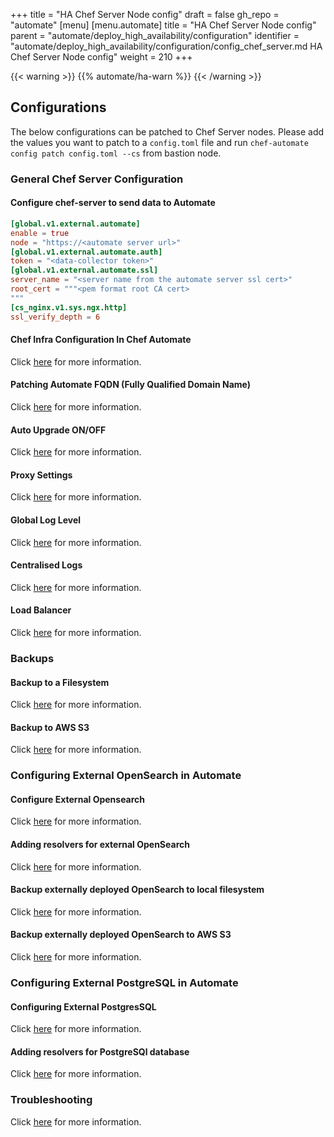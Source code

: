 +++
title = "HA Chef Server Node config"
draft = false
gh_repo = "automate"
[menu]
  [menu.automate]
    title = "HA Chef Server Node config"
    parent = "automate/deploy_high_availability/configuration"
    identifier = "automate/deploy_high_availability/configuration/config_chef_server.md HA Chef Server Node config"
    weight = 210
+++

{{< warning >}}
{{% automate/ha-warn %}}
{{< /warning >}}

## Configurations

The below configurations can be patched to Chef Server nodes. Please add the values you want to patch to a `config.toml` file and run `chef-automate config patch config.toml --cs` from bastion node.

### General Chef Server Configuration

#### Configure chef-server to send data to Automate

```toml
[global.v1.external.automate]
enable = true
node = "https://<automate server url>"
[global.v1.external.automate.auth]
token = "<data-collector token>"
[global.v1.external.automate.ssl]
server_name = "<server name from the automate server ssl cert>"
root_cert = """<pem format root CA cert>
"""
[cs_nginx.v1.sys.ngx.http]
ssl_verify_depth = 6
```

#### Chef Infra Configuration In Chef Automate

Click [here](/automate/chef_infra_in_chef_automate) for more information.

#### Patching Automate FQDN (Fully Qualified Domain Name)

Click [here](/automate/configuration/#chef-automate-fqdn) for more information.

#### Auto Upgrade ON/OFF

Click [here](/automate/configuration/#upgrade-strategy) for more information.

#### Proxy Settings

Click [here](/automate/configuration/#proxy-settings) for more information.

#### Global Log Level

Click [here](/automate/configuration/#global-log-level) for more information.

#### Centralised Logs

Click [here](/automate/centralizing_log/) for more information.

#### Load Balancer
Click [here](/automate/configuration/#load-balancer) for more information.

### Backups

#### Backup to a Filesystem

Click [here](/automate/backup/#backup-to-a-filesystem) for more information.

#### Backup to AWS S3

Click [here](/automate/backup/#backup-to-aws-s3) for more information.

### Configuring External OpenSearch in Automate

#### Configure External Opensearch

Click [here](/automate/install/#configuring-external-opensearch) for more information.

#### Adding resolvers for external OpenSearch
Click [here](/automate/install/#adding-resolvers-for-opensearch) for more information.

#### Backup externally deployed OpenSearch to local filesystem

Click [here](/automate/install/#backup-externally-deployed-opensearch-to-local-filesystem) for more information.

#### Backup externally deployed OpenSearch to AWS S3

Click [here](/automate/install/#backup-externally-deployed-opensearch-to-aws-s3) for more information.

### Configuring External PostgreSQL in Automate

#### Configuring External PostgresSQL

Click [here](/automate/install/#configuring-an-external-postgresql-database) for more information.

#### Adding resolvers for PostgreSQl database

Click [here](/automate/install/#adding-resolvers-for-postgresql-database) for more information.

### Troubleshooting

Click [here](/automate/configuration/#troubleshooting) for more information.